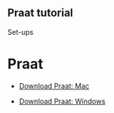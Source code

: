 ## Praat tutorial

Set-ups

# Praat

* [Download Praat: Mac](http://www.fon.hum.uva.nl/praat/download_mac.html)

* [Download Praat: Windows](http://www.fon.hum.uva.nl/praat/download_win.html)




